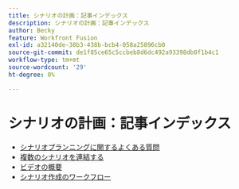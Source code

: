 ```yaml
---
title: シナリオの計画：記事インデックス
description: シナリオの計画：記事インデックス
author: Becky
feature: Workfront Fusion
exl-id: a32140de-38b3-438b-bcb4-058a25896cb0
source-git-commit: de1f85ce65c5ccbeb8d6dc492a93398db0f1b4c1
workflow-type: tm+mt
source-wordcount: '29'
ht-degree: 0%

---
```


# シナリオの計画：記事インデックス

* [シナリオプランニングに関するよくある質問](/help/workfront-fusion/create-scenarios/plan-a-scenario/faq.md)
* [複数のシナリオを連結する](/help/workfront-fusion/create-scenarios/plan-a-scenario/chain-scenarios.md)
* [ビデオの概要](/help/workfront-fusion/create-scenarios/plan-a-scenario/fusion-basics-videos.md)
* [シナリオ作成のワークフロー](/help/workfront-fusion/create-scenarios/plan-a-scenario/create-a-scenario-workflow.md)
